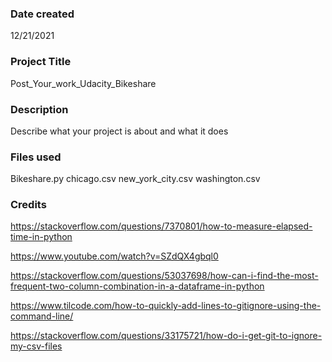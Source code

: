 ### Date created
12/21/2021

### Project Title
Post_Your_work_Udacity_Bikeshare

### Description
Describe what your project is about and what it does

### Files used
Bikeshare.py
chicago.csv
new_york_city.csv
washington.csv


### Credits
https://stackoverflow.com/questions/7370801/how-to-measure-elapsed-time-in-python

https://www.youtube.com/watch?v=SZdQX4gbql0

https://stackoverflow.com/questions/53037698/how-can-i-find-the-most-frequent-two-column-combination-in-a-dataframe-in-python

https://www.tilcode.com/how-to-quickly-add-lines-to-gitignore-using-the-command-line/

https://stackoverflow.com/questions/33175721/how-do-i-get-git-to-ignore-my-csv-files
